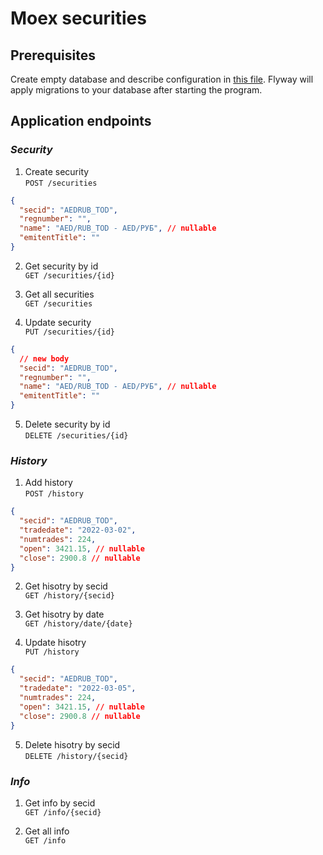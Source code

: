 # Moex securities

## Prerequisites

Create empty database and describe configuration in [this file](src/main/resources/application.conf).
Flyway will apply migrations to your database after starting the program.

## Application endpoints

### *Security*

1. Create security \
   `POST /securities`

```json
{
  "secid": "AEDRUB_TOD",
  "regnumber": "",
  "name": "AED/RUB_TOD - AED/РУБ", // nullable
  "emitentTitle": ""
}
```

2. Get security by id \
   `GET /securities/{id}`

3. Get all securities \
   `GET /securities`

4. Update security \
   `PUT /securities/{id}`

```json
{
  // new body
  "secid": "AEDRUB_TOD",
  "regnumber": "",
  "name": "AED/RUB_TOD - AED/РУБ", // nullable
  "emitentTitle": ""
}
```

5. Delete security by id \
   `DELETE /securities/{id}`

### *History*

1. Add history \
   `POST /history`

```json
{
  "secid": "AEDRUB_TOD",
  "tradedate": "2022-03-02",
  "numtrades": 224,
  "open": 3421.15, // nullable
  "close": 2900.8 // nullable
}
```

2. Get hisotry by secid \
   `GET /history/{secid}`

3. Get hisotry by date \
   `GET /history/date/{date}`

4. Update hisotry \
   `PUT /history`

```json
{
  "secid": "AEDRUB_TOD",
  "tradedate": "2022-03-05",
  "numtrades": 224,
  "open": 3421.15, // nullable
  "close": 2900.8 // nullable
}
```

5. Delete hisotry by secid \
   `DELETE /history/{secid}`

### *Info*

1. Get info by secid \
   `GET /info/{secid}`

2. Get all info \
   `GET /info`